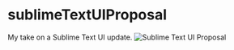 sublimeTextUIProposal
=====================
My take on a Sublime Text UI update.
![Sublime Text UI Proposal](http://hansifer.github.io/sublimeTextUIProposal/)
